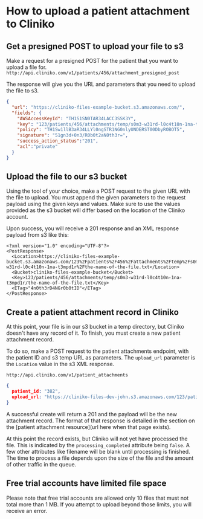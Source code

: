 # How to upload a patient attachment to Cliniko

## Get a presigned POST to upload your file to s3

Make a request for a presigned POST for the patient that you want to upload a file for.
`http://api.cliniko.com/v1/patients/456/attachment_presigned_post`

The response will give you the URL and parameters that you need to upload the file to s3.
```json
{
  "url": "https://cliniko-files-example-bucket.s3.amazonaws.com/",
  "fields": {
    "AWSAccessKeyId": "TH1S1SN0TAR34LACC3SSK3Y",
    "key": "123/patients/456/attachments/temp/s0m3-w31rd-l0c4t10n-1na-t3mpd1r/${filename}",
    "policy": "TH1Sw1llB3aR34LLYl0ngSTR1NG0nlyUNDERST00DbyROBOT5",
    "signature": "51gn3d+0n3/R0b0t2aN0th3r=",
    "success_action_status":"201",
    "acl":"private"
  }
} 
```

## Upload the file to our s3 bucket

Using the tool of your choice, make a POST request to the given URL with the file to upload. You must append the given parameters to the request payload using the given keys and values. Make sure to use the values provided as the s3 bucket will differ based on the location of the Cliniko account.

Upon success, you will receive a 201 response and an XML response payload from s3 like this:
```
<?xml version="1.0" encoding="UTF-8"?>
<PostResponse>
  <Location>https://cliniko-files-example-bucket.s3.amazonaws.com/123%2Fpatients%2F456%2Fattachments%2Ftemp%2Fs0m3-w31rd-l0c4t10n-1na-t3mpd1r%2Fthe-name-of-the-file.txt</Location>
  <Bucket>cliniko-files-example-bucket</Bucket>
  <Key>123/patients/456/attachments/temp/s0m3-w31rd-l0c4t10n-1na-t3mpd1r/the-name-of-the-file.txt</Key>
  <ETag>"4n0th3rD4NGr0b0tID"</ETag>
</PostResponse>
```

## Create a patient attachment record in Cliniko

At this point, your file is in our s3 bucket in a temp directory, but Cliniko doesn't have any record of it. To finish, you must create a new patient attachment record.

To do so, make a POST request to the patient attachments endpoint, with the patient ID and s3 temp URL as parameters. The `upload_url` parameter is the `Location` value in the s3 XML response.

`http://api.cliniko.com/v1/patient_attachments`
```json
{
  patient_id: "382",
  upload_url: "https://cliniko-files-dev-john.s3.amazonaws.com/123/patients/456/attachments/temp/s0m3-w31rd-l0c4t10n-1na-t3mpd1r/the-name-of-the-file.txt"
}
```

A successful create will return a 201 and the payload will be the new attachment record. The format of that response is detailed in the section on the [patient attachment resource](url here when that page exists).

At this point the record exists, but Cliniko will not yet have processed the file. This is indicated by the `processing_completed` attribute being `false`. A few other attributes like filename will be blank until processing is finished. The time to process a file depends upon the size of the file and the amount of other traffic in the queue.

## Free trial accounts have limited file space

Please note that free trial accounts are allowed only 10 files that must not total more than 1 MB. If you attempt to upload beyond those limits, you will receive an error.

